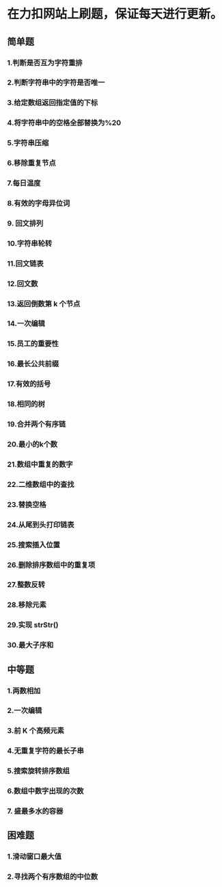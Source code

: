 # 在力扣网站上刷题，保证每天进行更新。
## 简单题
### 1.判断是否互为字符重排
### 2.判断字符串中的字符是否唯一
### 3.给定数组返回指定值的下标
### 4.将字符串中的空格全部替换为%20
### 5.字符串压缩
### 6.移除重复节点
### 7.每日温度
### 8.有效的字母异位词
### 9. 回文排列
### 10.字符串轮转
### 11.回文链表
### 12.回文数
### 13.返回倒数第 k 个节点
### 14.一次编辑
### 15.员工的重要性
### 16.最长公共前缀
### 17.有效的括号
### 18.相同的树
### 19.合并两个有序链
### 20.最小的k个数
### 21.数组中重复的数字
### 22.二维数组中的查找
### 23.替换空格
### 24.从尾到头打印链表
### 25.搜索插入位置
### 26.删除排序数组中的重复项
### 27.整数反转
### 28.移除元素
### 29.实现 strStr()
### 30.最大子序和

## 中等题
### 1.两数相加
### 2.一次编辑
### 3.前 K 个高频元素
### 4.无重复字符的最长子串
### 5.搜索旋转排序数组
### 6.数组中数字出现的次数
### 7. 盛最多水的容器

## 困难题
### 1.滑动窗口最大值
### 2.寻找两个有序数组的中位数

